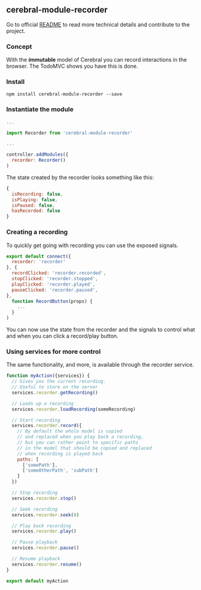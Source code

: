 ## cerebral-module-recorder

Go to official [README](https://github.com/cerebral/cerebral-module-recorder/blob/master/README.md) to read more technical details and contribute to the project.

### Concept
With the **immutable** model of Cerebral you can record interactions in the browser. The TodoMVC shows you have this is done.

### Install
`npm install cerebral-module-recorder --save`

### Instantiate the module
```javascript
...

import Recorder from 'cerebral-module-recorder'

...

controller.addModules({
  recorder: Recorder()
)
```

The state created by the recorder looks something like this:

```javascript
{
  isRecording: false,
  isPlaying: false,
  isPaused: false,
  hasRecorded: false
}
```

### Creating a recording
To quickly get going with recording you can use the exposed signals.

```javascript
export default connect({
  recorder: 'recorder'  
}, {
  recordClicked: 'recorder.recorded',
  stopClicked: 'recorder.stopped',
  playClicked: 'recorder.played',
  pauseClicked: 'recorder.paused',
},
  function RecordButton(props) {
    ...
  }
)
```
You can now use the state from the recorder and the signals to control what and when you can click a record/play button.

### Using services for more control
The same functionality, and more, is available through the recorder service.

```javascript
function myAction({services}) {
  // Gives you the current recording.
  // Useful to store on the server
  services.recorder.getRecording()

  // Loads up a recording
  services.recorder.loadRecording(someRecording)

  // Start recording
  services.recorder.record({
    // By default the whole model is copied
    // and replaced when you play back a recording,
    // but you can rather point to specific paths
    // in the model that should be copied and replaced
    // when recording is played back
    paths: [
      ['somePath'],
      ['someOtherPath', 'subPath']
    ]
  })

  // Stop recording
  services.recorder.stop()

  // Seek recording
  services.recorder.seek(0)

  // Play back recording
  services.recorder.play()

  // Pause playback
  services.recorder.pause()

  // Resume playback
  services.recorder.resume()
}

export default myAction
```
